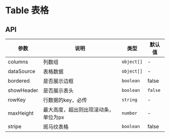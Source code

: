 # Table 表格

<ClientOnly>
  <doc-table/>
</ClientOnly>

## API
|参数|说明|类型|默认值|
|---|---|---|---|
|columns|列数组|`object[]`|-|
|dataSource|表格数据|`object[]`|-|
|bordered|是否展示边框|`boolean`|false|
|showHeader|是否展示表头|`boolean`|`false`|
|rowKey|行数据的key，必传|`string`|-|
|maxHeight|最大高度，超出则出现滚动条，单位为px|`number`|-|
|stripe|斑马纹表格|`boolean`|false|
